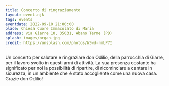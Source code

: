 ```yaml
---
title: Concerto di ringraziamento
layout: event.njk
tags: events
eventdate: 2022-09-10 21:00:00
place: Chiesa Cuore Immacolato di Maria
address: via Giarre 10, 35031, Abano Terme (PD)
splash: images/organ.jpg
credit: https://unsplash.com/photos/W3wd-rmLP7I
---
```


Un concerto per salutare e ringraziare don Odilio, della parrocchia di Giarre, per il lavoro svolto in questi anni di attività.
La sua presenza costante ha significato per noi la possibilità di ripartire, di ricominciare a cantare in sicurezza, in un ambiente che è stato accogliente come una nuova casa. Grazie don Odilio!


